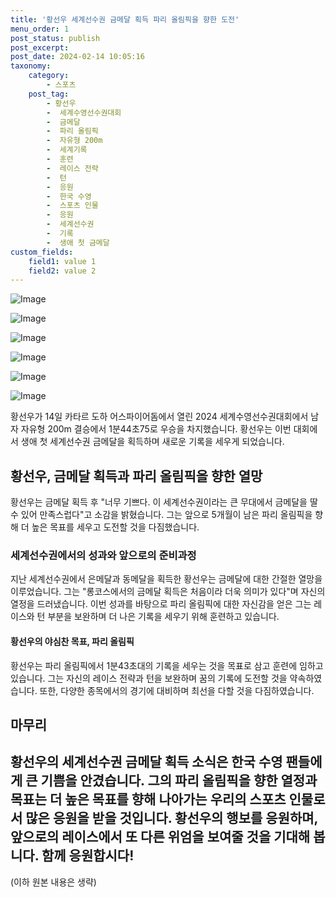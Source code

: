 ```yaml
---
title: '황선우 세계선수권 금메달 획득 파리 올림픽을 향한 도전'
menu_order: 1
post_status: publish
post_excerpt: 
post_date: 2024-02-14 10:05:16
taxonomy:
    category:
        - 스포츠
    post_tag:
        - 황선우
        -  세계수영선수권대회
        -  금메달
        -  파리 올림픽
        -  자유형 200m
        -  세계기록
        -  훈련
        -  레이스 전략
        -  턴
        -  응원
        -  한국 수영
        -  스포츠 인물
        -  응원
        -  세계선수권
        -  기록
        -  생애 첫 금메달
custom_fields:
    field1: value 1
    field2: value 2
---
```


![Image](https://imgnews.pstatic.net/image/311/2024/02/14/0001691263_001_20240214080901306.jpg?type=w647)

![Image](https://imgnews.pstatic.net/image/311/2024/02/14/0001691263_002_20240214080901372.jpg?type=w647)

![Image](https://imgnews.pstatic.net/image/311/2024/02/14/0001691263_003_20240214080901426.jpg?type=w647)

![Image](https://imgnews.pstatic.net/image/311/2024/02/14/0001691263_004_20240214080901479.jpg?type=w647)

![Image](https://imgnews.pstatic.net/image/311/2024/02/14/0001691263_005_20240214080901531.jpg?type=w647)

![Image](https://imgnews.pstatic.net/image/311/2024/02/14/0001691263_006_20240214080901610.jpg?type=w647)

황선우가 14일 카타르 도하 어스파이어돔에서 열린 2024 세계수영선수권대회에서 남자 자유형 200m 결승에서 1분44초75로 우승을 차지했습니다. 황선우는 이번 대회에서 생애 첫 세계선수권 금메달을 획득하며 새로운 기록을 세우게 되었습니다.
## 황선우, 금메달 획득과 파리 올림픽을 향한 열망
황선우는 금메달 획득 후 "너무 기쁘다. 이 세계선수권이라는 큰 무대에서 금메달을 딸 수 있어 만족스럽다"고 소감을 밝혔습니다. 그는 앞으로 5개월이 남은 파리 올림픽을 향해 더 높은 목표를 세우고 도전할 것을 다짐했습니다.
### 세계선수권에서의 성과와 앞으로의 준비과정
지난 세계선수권에서 은메달과 동메달을 획득한 황선우는 금메달에 대한 간절한 열망을 이루었습니다. 그는 "롱코스에서의 금메달 획득은 처음이라 더욱 의미가 있다"며 자신의 열정을 드러냈습니다. 이번 성과를 바탕으로 파리 올림픽에 대한 자신감을 얻은 그는 레이스와 턴 부분을 보완하며 더 나은 기록을 세우기 위해 훈련하고 있습니다.
#### 황선우의 야심찬 목표, 파리 올림픽
황선우는 파리 올림픽에서 1분43초대의 기록을 세우는 것을 목표로 삼고 훈련에 임하고 있습니다. 그는 자신의 레이스 전략과 턴을 보완하며 꿈의 기록에 도전할 것을 약속하였습니다. 또한, 다양한 종목에서의 경기에 대비하며 최선을 다할 것을 다짐하였습니다.
## 마무리
황선우의 세계선수권 금메달 획득 소식은 한국 수영 팬들에게 큰 기쁨을 안겼습니다. 그의 파리 올림픽을 향한 열정과 목표는 더 높은 목표를 향해 나아가는 우리의 스포츠 인물로서 많은 응원을 받을 것입니다. 황선우의 행보를 응원하며, 앞으로의 레이스에서 또 다른 위엄을 보여줄 것을 기대해 봅니다. 함께 응원합시다!
--- 
(이하 원본 내용은 생략)
